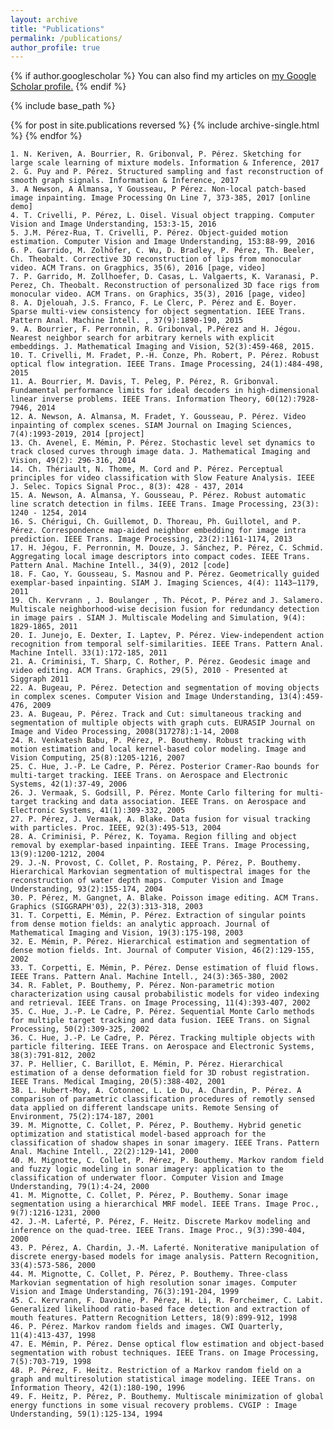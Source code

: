 ```yaml
---
layout: archive
title: "Publications"
permalink: /publications/
author_profile: true
---
```


{% if author.googlescholar %}
  You can also find my articles on <u><a href="{{author.googlescholar}}">my Google Scholar profile</a>.</u>
{% endif %}

{% include base_path %}

{% for post in site.publications reversed %}
  {% include archive-single.html %}
{% endfor %}



	1. N. Keriven, A. Bourrier, R. Gribonval, P. Pérez. Sketching for large scale learning of mixture models. Information & Inference, 2017
	2. G. Puy and P. Pérez. Structured sampling and fast reconstruction of smooth graph signals. Information & Inference, 2017
	3. A Newson, A Almansa, Y Gousseau, P Pérez. Non-local patch-based image inpainting. Image Processing On Line 7, 373-385, 2017 [online demo]
	4. T. Crivelli, P. Pérez, L. Oisel. Visual object trapping. Computer Vision and Image Understanding, 153:3-15, 2016
	5. J.M. Pérez-Rua, T. Crivelli, P. Pérez. Object-guided motion estimation. Computer Vision and Image Understanding, 153:88-99, 2016
	6. P. Garrido, M. Zolhöfer, C. Wu, D. Bradley, P. Pérez, Th. Beeler, Ch. Theobalt. Corrective 3D reconstruction of lips from monocular video. ACM Trans. on Gragphics, 35(6), 2016 [page, video]
	7. P. Garrido, M. Zollhoefer, D. Casas, L. Valgaerts, K. Varanasi, P. Perez, Ch. Theobalt. Reconstruction of personalized 3D face rigs from monocular video. ACM Trans. on Graphics, 35(3), 2016 [page, video]
	8. A. Djelouah, J.S. Franco, F. Le Clerc, P. Pérez and E. Boyer. Sparse multi-view consistency for object segmentation. IEEE Trans. Pattern Anal. Machine Intell. , 37(9):1890-190, 2015
	9. A. Bourrier, F. Perronnin, R. Gribonval, P.Pérez and H. Jégou. Nearest neighbor search for arbitrary kernels with explicit embeddings. J. Mathematical Imaging and Vision, 52(3):459-468, 2015.
	10. T. Crivelli, M. Fradet, P.-H. Conze, Ph. Robert, P. Pérez. Robust optical flow integration. IEEE Trans. Image Processing, 24(1):484-498, 2015
	11. A. Bourrier, M. Davis, T. Peleg, P. Pérez, R. Gribonval. Fundamental performance limits for ideal decoders in high-dimensional linear inverse problems. IEEE Trans. Information Theory, 60(12):7928-7946, 2014
	12. A. Newson, A. Almansa, M. Fradet, Y. Gousseau, P. Pérez. Video inpainting of complex scenes. SIAM Journal on Imaging Sciences, 7(4):1993-2019, 2014 [project]
	13. Ch. Avenel, E. Mémin, P. Pérez. Stochastic level set dynamics to track closed curves through image data. J. Mathematical Imaging and Vision, 49(2): 296-316, 2014
	14. Ch. Thériault, N. Thome, M. Cord and P. Pérez. Perceptual principles for video classification with Slow Feature Analysis. IEEE J. Selec. Topics Signal Proc., 8(3): 428 - 437, 2014
	15. A. Newson, A. Almansa, Y. Gousseau, P. Pérez. Robust automatic line scratch detection in films. IEEE Trans. Image Processing, 23(3): 1240 - 1254, 2014
	16. S. Chérigui, Ch. Guillemot, D. Thoreau, Ph. Guillotel, and P. Pérez. Correspondence map-aided neighbor embedding for image intra prediction. IEEE Trans. Image Processing, 23(2):1161-1174, 2013
	17. H. Jégou, F. Perronnin, M. Douze, J. Sánchez, P. Pérez, C. Schmid. Aggregating local image descriptors into compact codes. IEEE Trans. Pattern Anal. Machine Intell., 34(9), 2012 [code]
	18. F. Cao, Y. Gousseau, S. Masnou and P. Pérez. Geometrically guided exemplar-based inpainting. SIAM J. Imaging Sciences, 4(4): 1143–1179, 2011
	19. Ch. Kervrann , J. Boulanger , Th. Pécot, P. Pérez and J. Salamero. Multiscale neighborhood-wise decision fusion for redundancy detection in image pairs . SIAM J. Multiscale Modeling and Simulation, 9(4): 1829-1865, 2011
	20. I. Junejo, E. Dexter, I. Laptev, P. Pérez. View-independent action recognition from temporal self-similarities. IEEE Trans. Pattern Anal. Machine Intell. 33(1):172-185, 2011
	21. A. Criminisi, T. Sharp, C. Rother, P. Pérez. Geodesic image and video editing. ACM Trans. Graphics, 29(5), 2010 - Presented at Siggraph 2011
	22. A. Bugeau, P. Pérez. Detection and segmentation of moving objects in complex scenes. Computer Vision and Image Understanding, 13(4):459-476, 2009
	23. A. Bugeau, P. Pérez. Track and Cut: simultaneous tracking and segmentation of multiple objects with graph cuts. EURASIP Journal on Image and Video Processing, 2008(317278):1-14, 2008
	24. R. Venkatesh Babu, P. Pérez, P. Bouthemy. Robust tracking with motion estimation and local kernel-based color modeling. Image and Vision Computing, 25(8):1205-1216, 2007
	25. C. Hue, J.-P. Le Cadre, P. Pérez. Posterior Cramer-Rao bounds for multi-target tracking. IEEE Trans. on Aerospace and Electronic Systems, 42(1):37-49, 2006
	26. J. Vermaak, S. Godsill, P. Pérez. Monte Carlo filtering for multi-target tracking and data association. IEEE Trans. on Aerospace and Electronic Systems, 41(1):309-332, 2005
	27. P. Pérez, J. Vermaak, A. Blake. Data fusion for visual tracking with particles. Proc. IEEE, 92(3):495-513, 2004
	28. A. Criminisi, P. Pérez, K. Toyama. Region filling and object removal by exemplar-based inpainting. IEEE Trans. Image Processing, 13(9):1200-1212, 2004
	29. J.-N. Provost, C. Collet, P. Rostaing, P. Pérez, P. Bouthemy. Hierarchical Markovian segmentation of multispectral images for the reconstruction of water depth maps. Computer Vision and Image Understanding, 93(2):155-174, 2004
	30. P. Pérez, M. Gangnet, A. Blake. Poisson image editing. ACM Trans. Graphics (SIGGRAPH'03), 22(3):313-318, 2003
	31. T. Corpetti, E. Mémin, P. Pérez. Extraction of singular points from dense motion fields: an analytic approach. Journal of Mathematical Imaging and Vision, 19(3):175-198, 2003
	32. E. Mémin, P. Pérez. Hierarchical estimation and segmentation of dense motion fields. Int. Journal of Computer Vision, 46(2):129-155, 2002
	33. T. Corpetti, E. Mémin, P. Pérez. Dense estimation of fluid flows. IEEE Trans. Pattern Anal. Machine Intell., 24(3):365-380, 2002
	34. R. Fablet, P. Bouthemy, P. Pérez. Non-parametric motion characterization using causal probabilistic models for video indexing and retrieval. IEEE Trans. on Image Processing, 11(4):393-407, 2002
	35. C. Hue, J.-P. Le Cadre, P. Pérez. Sequential Monte Carlo methods for multiple target tracking and data fusion. IEEE Trans. on Signal Processing, 50(2):309-325, 2002
	36. C. Hue, J.-P. Le Cadre, P. Pérez. Tracking multiple objects with particle filtering. IEEE Trans. on Aerospace and Electronic Systems, 38(3):791-812, 2002
	37. P. Hellier, C. Barillot, E. Mémin, P. Pérez. Hierarchical estimation of a dense deformation field for 3D robust registration. IEEE Trans. Medical Imaging, 20(5):388-402, 2001
	38. L. Hubert-Moy, A. Cotonnec, L. Le Du, A. Chardin, P. Pérez. A comparison of parametric classification procedures of remotly sensed data applied on different landscape units. Remote Sensing of Environment, 75(2):174-187, 2001
	39. M. Mignotte, C. Collet, P. Pérez, P. Bouthemy. Hybrid genetic optimization and statistical model-based approach for the classification of shadow shapes in sonar imagery. IEEE Trans. Pattern Anal. Machine Intell., 22(2):129-141, 2000
	40. M. Mignotte, C. Collet, P. Pérez, P. Bouthemy. Markov random field and fuzzy logic modeling in sonar imagery: application to the classification of underwater floor. Computer Vision and Image Understanding, 79(1):4-24, 2000
	41. M. Mignotte, C. Collet, P. Pérez, P. Bouthemy. Sonar image segmentation using a hierarchical MRF model. IEEE Trans. Image Proc., 9(7):1216-1231, 2000
	42. J.-M. Laferté, P. Pérez, F. Heitz. Discrete Markov modeling and inference on the quad-tree. IEEE Trans. Image Proc., 9(3):390-404, 2000
	43. P. Pérez, A. Chardin, J.-M. Laferté. Noniterative manipulation of discrete energy-based models for image analysis. Pattern Recognition, 33(4):573-586, 2000
	44. M. Mignotte, C. Collet, P. Pérez, P. Bouthemy. Three-class Markovian segmentation of high resolution sonar images. Computer Vision and Image Understanding, 76(3):191-204, 1999
	45. C. Kervrann, F. Davoine, P. Pérez, H. Li, R. Forcheimer, C. Labit. Generalized likelihood ratio-based face detection and extraction of mouth features. Pattern Recognition Letters, 18(9):899-912, 1998
	46. P. Pérez. Markov random fields and images. CWI Quarterly, 11(4):413-437, 1998
	47. E. Mémin, P. Pérez. Dense optical flow estimation and object-based segmentation with robust techniques. IEEE Trans. on Image Processing, 7(5):703-719, 1998
	48. P. Pérez, F. Heitz. Restriction of a Markov random field on a graph and multiresolution statistical image modeling. IEEE Trans. on Information Theory, 42(1):180-190, 1996
	49. F. Heitz, P. Pérez, P. Bouthemy. Multiscale minimization of global energy functions in some visual recovery problems. CVGIP : Image Understanding, 59(1):125-134, 1994

